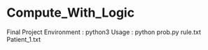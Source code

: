 # Compute_With_Logic
Final Project
Environment : python3
Usage : python prob.py rule.txt Patient$\_$1.txt
